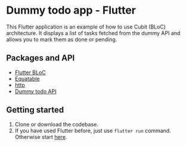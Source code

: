 # Dummy todo app - Flutter

This Flutter application is an example of how to use Cubit (BLoC) architecture. It displays a list of tasks fetched from the dummy API and allows you to mark them as done or pending.


## Packages and API

- [Flutter BLoC](https://pub.dev/packages/flutter_bloc)
- [Equatable](https://pub.dev/packages/equatable)
- [http](https://pub.dev/packages/http)
- [Dummy todo API](https://dummyjson.com/docs/todos)

## Getting started

1. Clone or download the codebase.
2. If you have used Flutter before, just use ```flutter run``` command. Otherwise start [here](https://docs.flutter.dev/get-started/install).

